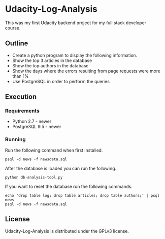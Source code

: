 # Udacity-Log-Analysis
This was my first Udacity backend project for my full stack developer course.
## Outline
 * Create a python program to display the following information.
  * Show the top 3 articles in the database
  * Show the top authors in the database
  * Show the days where the errors resulting from page requests were more than 1%
 * Use PostgreSQL in order to perform the queries
## Execution

### Requirements
* Python 2.7 - newer
* PostgreSQL 9.5 - newer

### Running
Run the following command when first installed.
~~~
psql -d news -f newsdata.sql
~~~
After the database is loaded you can run the following.
~~~
python db-analysis-tool.py
~~~
If you want to reset the database run the following commands.
~~~
echo 'drop table log; drop table articles; drop table authors;' | psql news
psql -d news -f newsdata.sql
~~~


## License
Udacity-Log-Analysis is distributed under the GPLv3 license.
